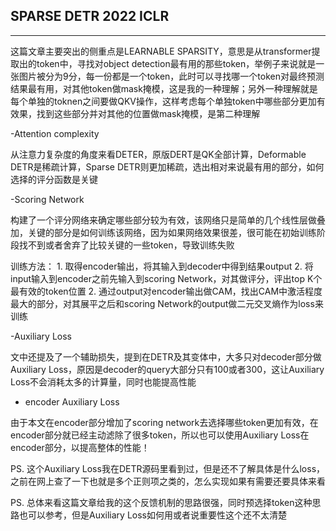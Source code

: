 ## SPARSE DETR 2022 ICLR
***

这篇文章主要突出的侧重点是LEARNABLE SPARSITY，意思是从transformer提取出的token中，寻找对object detection最有用的那些token，举例子来说就是一张图片被分为9分，每一份都是一个token，此时可以寻找哪一个token对最终预测结果最有用，对其他token做mask掩模，这是我的一种理解；另外一种理解就是每个单独的toknen之间要做QKV操作，这样考虑每个单独token中哪些部分更加有效果，找到这些部分并对其他的位置做mask掩模，是第二种理解

-Attention complexity

从注意力复杂度的角度来看DETER，原版DERT是QK全部计算，Deformable DETR是稀疏计算，Sparse DETR则更加稀疏，选出相对来说最有用的部分，如何选择的评分函数是关键

-Scoring Network

构建了一个评分网络来确定哪些部分较为有效，该网络只是简单的几个线性层做叠加，关键的部分是如何训练该网络，因为如果网络效果很差，很可能在初始训练阶段找不到或者舍弃了比较关键的一些token，导致训练失败

训练方法：
    1. 取得encoder输出，将其输入到decoder中得到结果output
    2. 将input输入到encoder之前先输入到scoring Network，对其做评分，评出top K个最有效的token位置
    2. 通过output对encoder输出做CAM，找出CAM中激活程度最大的部分，对其展平之后和scoring Network的output做二元交叉熵作为loss来训练


-Auxiliary Loss

文中还提及了一个辅助损失，提到在DETR及其变体中，大多只对decoder部分做Auxiliary Loss，原因是decoder的query大部分只有100或者300，这让Auxiliary Loss不会消耗太多的计算量，同时也能提高性能

- encoder Auxiliary Loss

由于本文在encoder部分增加了scoring network去选择哪些token更加有效，在encoder部分就已经主动滤除了很多token，所以也可以使用Auxiliary Loss在encoder部分，以提高整体的性能！

PS. 这个Auxiliary Loss我在DETR源码里看到过，但是还不了解具体是什么loss，之前在网上查了一下也就是多个正则项之类的，怎么实现如果有需要还要具体来看

PS. 总体来看这篇文章给我的这个反馈机制的思路很强，同时预选择token这种思路也可以参考，但是Auxiliary Loss如何用或者说重要性这个还不太清楚